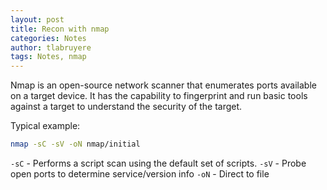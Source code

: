 ```yaml
---
layout: post
title: Recon with nmap
categories: Notes
author: tlabruyere
tags: Notes, nmap
---
```


Nmap is an open-source network scanner that enumerates ports available on a target device. It has the capability to fingerprint and run basic tools against a target to understand the security of the target.

Typical example:

```bash
nmap -sC -sV -oN nmap/initial
```

`-sC` - Performs a script scan using the default set of scripts.
`-sV` - Probe open ports to determine service/version info
`-oN` - Direct to file

